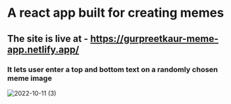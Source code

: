 # A react app built for creating memes

## The site is live at -  https://gurpreetkaur-meme-app.netlify.app/


### It lets user enter a top and bottom text on a randomly chosen meme image





![2022-10-11 (3)](https://user-images.githubusercontent.com/66870905/195255815-7ef2d3ba-734e-41ce-bf07-413001126ad3.png)
